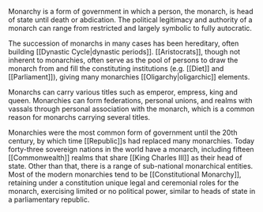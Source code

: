 Monarchy is a form of government in which a person, the monarch, is head of state until death or abdication. The political legitimacy and authority of a monarch can range from restricted and largely symbolic to fully autocratic.

The succession of monarchs in many cases has been hereditary, often building [[Dynastic Cycle|dynastic periods]]. [[Aristocrats]], though not inherent to monarchies, often serve as the pool of persons to draw the monarch from and fill the constituting institutions (e.g. [[Diet]] and [[Parliament]]), giving many monarchies [[Oligarchy|oligarchic]] elements.

Monarchs can carry various titles such as emperor, empress, king and queen. Monarchies can form federations, personal unions, and realms with vassals through personal association with the monarch, which is a common reason for monarchs carrying several titles.

Monarchies were the most common form of government until the 20th century, by which time [[Republic]]s had replaced many monarchies. Today forty-three sovereign nations in the world have a monarch, including fifteen [[Commonwealth]] realms that share [[King Charles III]] as their head of state. Other than that, there is a range of sub-national monarchical entities. Most of the modern monarchies tend to be [[Constitutional Monarchy]], retaining under a constitution unique legal and ceremonial roles for the monarch, exercising limited or no political power, similar to heads of state in a parliamentary republic.